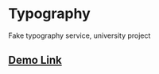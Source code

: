 # Typography
Fake typography service, university project
## [Demo Link](https://typoclient-oa8a4fwsb.now.sh)